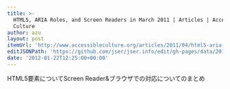 ```yaml
---
title: >-
  HTML5, ARIA Roles, and Screen Readers in March 2011 | Articles | Accessible
  Culture
author: azu
layout: post
itemUrl: 'http://www.accessibleculture.org/articles/2011/04/html5-aria-2011/'
editJSONPath: 'https://github.com/jser/jser.info/edit/gh-pages/data/2012/01/index.json'
date: '2012-01-22T12:25:00+00:00'
---
```

HTML5要素についてScreen Reader&ブラウザでの対応についてのまとめ
